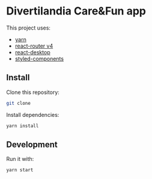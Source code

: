 # Divertilandia Care&Fun app

This project uses:

* [yarn](https://yarnpkg.com/)
* [react-router v4](https://reacttraining.com/react-router/)
* [react-desktop](http://reactdesktop.js.org/)
* [styled-components](https://styled-components.com/)


## Install
Clone this repository:

```sh
git clone 
```

Install dependencies:

```sh
yarn install
```

## Development

Run it with:

```sh
yarn start
```
